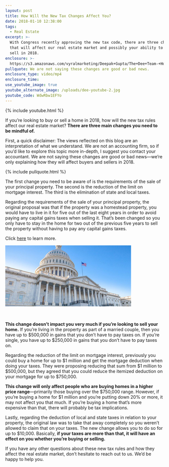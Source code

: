 ```yaml
---
layout: post
title: How Will the New Tax Changes Affect You?
date: 2018-01-10 12:38:00
tags:
  - Real Estate
excerpt: >-
  With Congress recently approving the new tax code, there are three changes
  that will affect our real estate market and possibly your ability to buy or
  sell in 2018.
enclosure: >-
  https://s3.amazonaws.com/vyralmarketing/Deepak+Gupta/The+Dee+Team-+How+Will+the+New+Tax+Changes+Affect+You%253F.mp4
pullquote: We are not saying these changes are good or bad news.
enclosure_type: video/mp4
enclosure_time:
use_youtube_image: true
youtube_alternate_image: /uploads/dee-youtube-2.jpg
youtube_code: WdwRbw1EFYo
---
```



{% include youtube.html %}

If you’re looking to buy or sell a home in 2018, how will the new tax rules affect our real estate market? **There are three main changes you need to be mindful of.**

First, a quick disclaimer: The views reflected on this blog are an interpretation of what we understand. We are not an accounting firm, so if you’d like to explore this topic more in-depth, I suggest you contact your accountant. We are not saying these changes are good or bad news—we’re only explaining how they will affect buyers and sellers in 2018.

{% include pullquote.html %}

The first change you need to be aware of is the requirements of the sale of your principal property. The second is the reduction of the limit on mortgage interest. The third is the elimination of state and local taxes.

Regarding the requirements of the sale of your principal property, the original proposal was that if the property was a homestead property, you would have to live in it for five out of the last eight years in order to avoid paying any capital gains taxes when selling it. That’s been changed so you only have to stay in the home for two out of the previous five years to sell the property without having to pay any capital gains taxes.

Click [here](http://www.simplifyingthemarket.com/en/tax-reform-housing-reference-guide/?a=323701-ea9cfdf9d119bc9a1cd75b3509ec10e4) to learn more.

![](/uploads/versions/capitol-2---x----400-194x---.jpg)

&nbsp;

**This change doesn’t impact you very much if you’re looking to sell your home.** If you’re living in the property as part of a married couple, then you have up to $500,000 in gains that you don’t have to pay taxes on. If you’re single, you have up to $250,000 in gains that you don’t have to pay taxes on.

Regarding the reduction of the limit on mortgage interest, previously you could buy a home for up to $1 million and get the mortgage deduction when doing your taxes. They were proposing reducing that sum from $1 million to $500,000, but they agreed that you could reduce the itemized deduction on your mortgage for up to $750,000.

**This change will only affect people who are buying homes in a higher price range**—primarily those buying over the $750,000 range. However, if you’re buying a home for $1 million and you’re putting down 20% or more, it may not affect you that much. If you’re buying a home that’s more expensive than that, there will probably be tax implications.

Lastly, regarding the deduction of local and state taxes in relation to your property, the original law was to take that away completely so you weren’t allowed to claim that on your taxes. The new change allows you to do so for up to $10,000. Basically, **if your taxes are more than that, it will have an effect on you whether you’re buying or selling.**

If you have any other questions about these new tax rules and how they affect the real estate market, don’t hesitate to reach out to us. We’d be happy to help you.